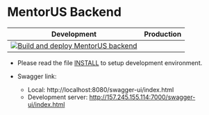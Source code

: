 # MentorUS Backend

| Development                                                                                                                                                                                                                  | Production |
| ---------------------------------------------------------------------------------------------------------------------------------------------------------------------------------------------------------------------------- | ---------- |
| [![Build and deploy MentorUS backend](https://github.com/hieucckha/mentorus-backend/actions/workflows/build-and-deploy.yml/badge.svg)](https://github.com/hieucckha/mentorus-backend/actions/workflows/build-and-deploy.yml) |            |

- Please read the file [INSTALL](./INSTALL.md) to setup development environment.

- Swagger link:
  - Local: http://localhost:8080/swagger-ui/index.html
  - Development server: http://157.245.155.114:7000/swagger-ui/index.html
